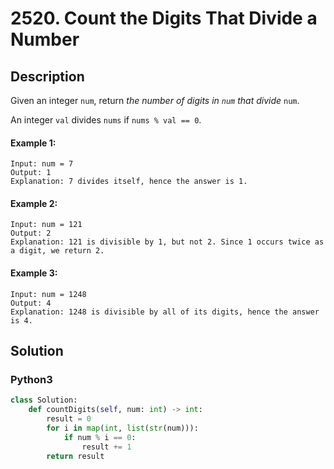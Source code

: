 # 2520. Count the Digits That Divide a Number

## Description
Given an integer `num`, return *the number of digits in `num` that divide* `num`.

An integer `val` divides `nums` if `nums % val == 0`.

#### Example 1:
```
Input: num = 7
Output: 1
Explanation: 7 divides itself, hence the answer is 1.
```

#### Example 2:
```
Input: num = 121
Output: 2
Explanation: 121 is divisible by 1, but not 2. Since 1 occurs twice as a digit, we return 2.
```

#### Example 3:
```
Input: num = 1248
Output: 4
Explanation: 1248 is divisible by all of its digits, hence the answer is 4.
```


## Solution

### Python3
```python
class Solution:
    def countDigits(self, num: int) -> int:
        result = 0
        for i in map(int, list(str(num))):
            if num % i == 0:
                result += 1
        return result
```